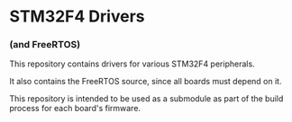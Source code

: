 # STM32F4 Drivers
### (and FreeRTOS)

This repository contains drivers for various STM32F4 peripherals.

It also contains the FreeRTOS source, since all boards must depend on it.

This repository is intended to be used as a submodule as part of the build
process for each board's firmware.

